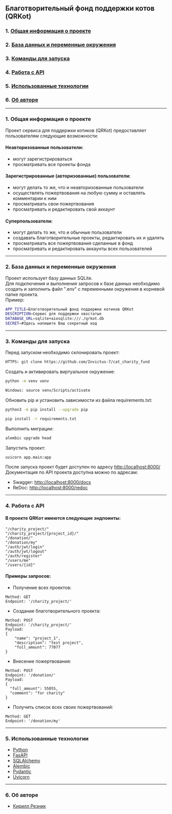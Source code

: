## Благотворительный фонд поддержки котов (QRKot)

### 1. [Общая информация о проекте](#1)
### 2. [База данных и переменные окружения](#2)
### 3. [Команды для запуска](#3)
### 4. [Работа с API](#4)
### 5. [Использованные технологии](#5)
### 6. [Об авторе](#6)

---
### 1. Общая информация о проекте <a id=1></a>

Проект сервиса для поддержки котиков (QRKot) предоставляет пользователям следующие возможности:  
#### Неавторизованные пользователи:
  - могут зарегистрироваться
  - просматривать все проекты фонда
#### Зарегистрированные (авторизованные) пользователи:
  - могут делать то же, что и неавторизованные пользователи
  - осуществлять пожертвования на любую сумму и оставлять комментарии к ним
  - просматривать свои пожертвования
  - просматривать и редактировать свой аккаунт
#### Суперпользователи:
  - могут делать то же, что и обычные пользователи
  - создавать благотворительные проекты, редактировать их и удалять
  - просматривать все пожертвования сделанные в фонд
  - просматривать и редактировать аккаунты всех пользователей

---
### 2. База данных и переменные окружения <a id=2></a>

Проект использует базу данных SQLite.  
Для подключения и выполнения запросов к базе данных необходимо создать и заполнить файл ".env" с переменными окружения в корневой папке проекта.  
Пример:
```bash
APP_TITLE=Благотворительный фонд поддержки котиков QRKot
DESCRIPTION=Сервис для поддержки хвостатых
DATABASE_URL=sqlite+aiosqlite:///./qrkot.db
SECRET=#Здесь напишите Ваш секретный код
```

---
### 3. Команды для запуска <a id=3></a>

Перед запуском необходимо склонировать проект:
```bash
HTTPS: git clone https://github.com/Invictus-7/cat_charity_fund
```

Cоздать и активировать виртуальное окружение:
```bash
python -m venv venv
```
```bash
Windows: source venv/Scripts/activate
```

Обновить pip и установить зависимости из файла requirements.txt:
```bash
python3 -m pip install --upgrade pip
```
```bash
pip install -r requirements.txt
```

Выполнить миграции:
```bash
alembic upgrade head
```

Запустить проект:
```bash
uvicorn app.main:app
```

После запуска проект будет доступен по адресу [http://localhost:8000/](http://localhost:8000/)  
Документация по API проекта доступна можно по адресам:<a id=API></a>
  - Swagger: [http://localhost:8000/docs](http://localhost:8000/docs)
  - ReDoc: [http://localhost:8000/redoc](http://localhost:8000/redoc)

---
### 4. Работа с API <a id=4></a>

#### В проекте QRКот имеются следующие эндпоинты:
```
"/charity_project/"
"/charity_project/{project_id}/"
"/donation/"
"/donation/my"
"/auth/jwt/login"
"/auth/jwt/logout"
"/auth/register"
"/users/me"
"/users/{id}"
```

#### Примеры запросов:
- Получение всех проектов:
```
Method: GET
Endpoint: '/charity_project/'
```

- Создание благотворительного проекта:
```
Method: POST
Endpoint: '/charity_project/'
Payload:
{
    "name": "project_1",
    "description": "test project",
    "full_amount": 77077
}
```

- Внесение пожертвования:
```
Method: POST
Endpoint: '/donation/'
Payload:
{
  "full_amount": 55055,
  "comment": "for charity"
}
```

- Получить список всех своих пожертвований:
```
Method: GET
Endpoint: '/donation/my'
```

---
### 5. Использованные технологии <a id=5></a>

- [Python](https://www.python.org/)
- [FasAPI](https://fastapi.tiangolo.com/)
- [SQLAlchemy](https://www.sqlalchemy.org/)
- [Alembic](https://alembic.sqlalchemy.org/en/latest/)
- [Pydantic](https://docs.pydantic.dev/)
- [Uvicorn](https://www.uvicorn.org/)

---
### 6. Об авторе <a id=6></a>
- [Кирилл Резник](https://github.com/Invictus-7)